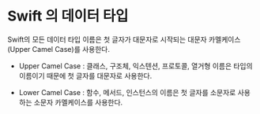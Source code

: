 # Swift 의 데이터 타입

Swift의 모든 데이터 타입 이름은 첫 글자가 대문자로 시작되는 대문자 카멜케이스 (Upper Camel Case)를 사용한다.

- Upper Camel Case : 클래스, 구조체, 익스텐션, 프로토콜, 열거형 이름은 타입의 이름이기 때문에 첫 글자를 대문자로 사용한다.

- Lower Camel Case : 함수, 메서드, 인스턴스의 이름은 첫 글자를 소문자로 사용하는 소문자 카멜케이스를 사용한다.